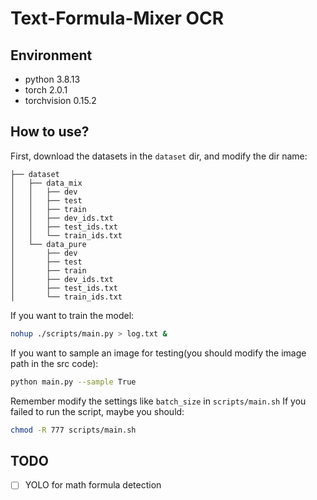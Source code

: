 # Text-Formula-Mixer OCR

## Environment

- python 3.8.13
- torch 2.0.1
- torchvision 0.15.2

## How to use?

First, download the datasets in the `dataset` dir, and modify the dir name:

```
├── dataset
│   ├── data_mix
│   │   ├── dev
│   │   ├── test
│   │   ├── train
│   │   ├── dev_ids.txt
│   │   ├── test_ids.txt
│   │   └── train_ids.txt
│   └── data_pure
│       ├── dev
│       ├── test
│       ├── train
│       ├── dev_ids.txt
│       ├── test_ids.txt
│       └── train_ids.txt
```
 

If you want to train the model:

```sh
nohup ./scripts/main.py > log.txt &
```

If you want to sample an image for testing(you should modify the image path in the src code):

```sh
python main.py --sample True
```

Remember modify the settings like `batch_size` in `scripts/main.sh`
If you failed to run the script, maybe you should:

```sh
chmod -R 777 scripts/main.sh
```

## TODO

- [ ] YOLO for math formula detection
